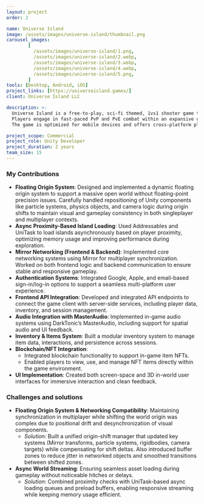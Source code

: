 ```yaml
---
layout: project
order: 2

name: Universe Island
image: /assets/images/universe-island/thumbnail.png
carousel_images: 
        [
          /assets/images/universe-island/1.png,
          /assets/images/universe-island/2.webp,
          /assets/images/universe-island/3.webp,
          /assets/images/universe-island/4.webp,
          /assets/images/universe-island/5.png,
        ]
tools: [Desktop, Android, iOS]
project_links: [https://universeisland.games/]
client: Universe Island LLC

description: >-
  Universe Island is a free-to-play, sci-fi themed, 1vs1 shooter game that integrates play-to-earn mechanics fueled by UIM Tokens. \n
  Players engage in fast-paced PvP and PvE combat within an expansive open world, featuring immersive environments and dynamic gameplay. \n
  The game is optimized for mobile devices and offers cross-platform play, allowing players to experience the metaverse on both PC and mobile platforms. 

project_scope: Commercial
project_role: Unity Developer
project_duration: 2 years
team_size: 15
---
```


### My Contributions

- **Floating Origin System**: Designed and implemented a dynamic floating origin system to support a massive open world without floating-point precision issues. Carefully handled repositioning of Unity components like particle systems, physics objects, and camera logic during origin shifts to maintain visual and gameplay consistency in both singleplayer and multiplayer contexts.
- **Async Proximity-Based Island Loading**: Used Addressables and UniTask to load islands asynchronously based on player proximity, optimizing memory usage and improving performance during exploration.
- **Mirror Networking (Frontend & Backend)**: Implemented core networking systems using Mirror for multiplayer synchronization. Worked on both frontend logic and backend communication to ensure stable and responsive gameplay.
- **Authentication Systems**: Integrated Google, Apple, and email-based sign-in/log-in options to support a seamless multi-platform user experience.
- **Frontend API Integration**: Developed and integrated API endpoints to connect the game client with server-side services, including player data, inventory, and session management.
- **Audio Integration with MasterAudio**: Implemented in-game audio systems using DarkTonic’s MasterAudio, including support for spatial audio and UI feedback.
- **Inventory & Items System**: Built a modular inventory system to manage item data, interactions, and persistence across sessions.
- **Blockchain/NFT Integration**:
  - Integrated blockchain functionality to support in-game item NFTs.
  - Enabled players to view, use, and manage NFT items directly within the game environment.
- **UI Implementation**: Created both screen-space and 3D in-world user interfaces for immersive interaction and clean feedback.

### Challenges and solutions

- **Floating Origin System & Networking Compatibility**: Maintaining synchronization in multiplayer while shifting the world origin was complex due to positional drift and desynchronization of visual components.
  - _Solution_: Built a unified origin-shift manager that updated key systems (Mirror transforms, particle systems, rigidbodies, camera targets) while compensating for shift deltas. Also introduced buffer zones to reduce jitter in networked objects and smoothed transitions between shifted zones.
- **Async World Streaming**: Ensuring seamless asset loading during gameplay without noticeable hitches or delays.
  - _Solution_: Combined proximity checks with UniTask-based async loading queues and preload buffers, enabling responsive streaming while keeping memory usage efficient.
